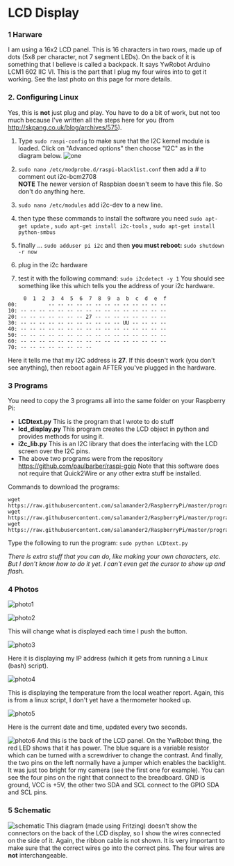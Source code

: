 LCD Display
===============================
### 1 Harware
I am using a 16x2 LCD panel. This is 16 characters in two rows, made up of dots (5x8 per character, not 7 segment LEDs).
On the back of it is something that I believe is called a backpack. It says YwRobot Arduino LCM1 602 IIC VI.
This is the part that I plug my four wires into to get it working. See the last photo on this page for more details.

### 2. Configuring Linux
Yes, this is **not** just plug and play. You have to do a bit of work, but not too much because I've written all the steps here for you (from http://skpang.co.uk/blog/archives/575).

1. Type `sudo raspi-config` to make sure that the I2C kernel module is loaded.  Click on "Advanced options" then choose "I2C" as in the diagram below.
![one](http://domoticx.com/wp-content/uploads/raspi-config-advanced-options.png)

2. `sudo nano /etc/modprobe.d/raspi-blacklist.conf`
then add a # to comment out i2c-bcm2708     
**NOTE** The newer version of Raspbian doesn't seem to have this file. So don't do anything here.

3. `sudo nano /etc/modules`
add i2c-dev to a new line.

4. then type these commands to install the software you need
`sudo apt-get update` , `sudo apt-get install i2c-tools` , `sudo apt-get install python-smbus`

5. finally ...  `sudo adduser pi i2c`  and then **you must reboot:** `sudo shutdown -r now`

6. plug in the i2c hardware

7. test it with the following command: `sudo i2cdetect -y 1` 
You should see something like this which tells you the address of your i2c hardware.

```
     0  1  2  3  4  5  6  7  8  9  a  b  c  d  e  f
00:          -- -- -- -- -- -- -- -- -- -- -- -- -- 
10: -- -- -- -- -- -- -- -- -- -- -- -- -- -- -- -- 
20: -- -- -- -- -- -- -- 27 -- -- -- -- -- -- -- -- 
30: -- -- -- -- -- -- -- -- -- -- -- UU -- -- -- -- 
40: -- -- -- -- -- -- -- -- -- -- -- -- -- -- -- -- 
50: -- -- -- -- -- -- -- -- -- -- -- -- -- -- -- -- 
60: -- -- -- -- -- -- -- -- -- -- -- -- -- -- -- -- 
70: -- -- -- -- -- -- -- --  
```

Here it tells me that my I2C address is **27**. If this doesn't work (you don't see anything), then reboot again AFTER you've plugged in the hardware.

### 3 Programs
You need to copy the 3 programs all into the same folder on your Raspberry Pi: 
* **LCDtext.py** This is the program that I wrote to do stuff
* **lcd_display.py** This program creates the LCD object in python and provides methods for using it.
* **i2c_lib.py** This is an I2C library that does the interfacing with the LCD screen over the I2C pins.
* The above two programs were from the repository https://github.com/paulbarber/raspi-gpio
Note that this software does not require that Quick2Wire or any other extra stuff be installed.

Commands to download the programs:

```
wget https://raw.githubusercontent.com/salamander2/RaspberryPi/master/programs/LCD/LCDtext.py
wget https://raw.githubusercontent.com/salamander2/RaspberryPi/master/programs/LCD/lcd_display.py
wget https://raw.githubusercontent.com/salamander2/RaspberryPi/master/programs/LCD/i2c_lib.py
```

Type the following to run the program: `sudo python LCDtext.py`

*There is extra stuff that you can do, like making your own characters, etc. But I don't know how to do it yet.  I can't even get the cursor to show up and flash.*

### 4 Photos
![photo1](https://raw.githubusercontent.com/salamander2/RaspberryPi/master/programs/LCD/LCD_1.jpg)

![photo2](https://raw.githubusercontent.com/salamander2/RaspberryPi/master/programs/LCD/LCD_2.jpg)

This will change what is displayed each time I push the button.

![photo3](https://raw.githubusercontent.com/salamander2/RaspberryPi/master/programs/LCD/LCD_3.jpg)

Here it is displaying my IP address (which it gets from running a Linux (bash) script).

![photo4](https://raw.githubusercontent.com/salamander2/RaspberryPi/master/programs/LCD/LCD_4.jpg)

This is displaying the temperature from the local weather report.  Again, this is from a linux script, I don't yet have a thermometer hooked up.

![photo5](https://raw.githubusercontent.com/salamander2/RaspberryPi/master/programs/LCD/LCD_5.jpg)

Here is the current date and time, updated every two seconds.

![photo6](https://raw.githubusercontent.com/salamander2/RaspberryPi/master/programs/LCD/LCD_6.jpg)
And this is the back of the LCD panel. On the YwRobot thing, the red LED shows that it has power. The blue square is a variable resistor which can be turned with a screwdriver to change the contrast. And finally, the two pins on the left normally have a jumper which enables the backlight. It was just too bright for my camera (see the first one for example). You can see the four pins on the right that connect to the breadboard. GND is ground, VCC is +5V, the other two SDA and SCL connect to the GPIO SDA and SCL pins.

### 5 Schematic
![schematic](https://raw.githubusercontent.com/salamander2/RaspberryPi/master/programs/LCD/LCD_bb.png) This diagram (made using Fritzing) doesn't show the connectors on the back of the LCD display, so I show the wires connected on the side of it.  Again, the ribbon cable is not shown.
It is very important to make sure that the correct wires go into the correct pins. The four wires are **not** interchangeable.

